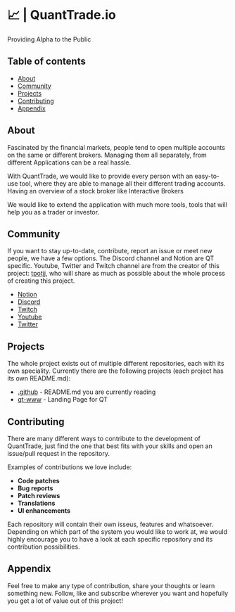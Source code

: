 # 📈 | QuantTrade.io

Providing Alpha to the Public

## Table of contents

- [About](#about)
- [Community](#community)
- [Projects](#projects)
- [Contributing](#contributing)
- [Appendix](#appendix)

## About
Fascinated by the financial markets, people tend to open multiple accounts on the same or different brokers. 
Managing them all separately, from different Applications can be a real hassle.

With QuantTrade, we would like to provide every person with an easy-to-use tool, where they are able to manage all their different trading accounts. 
Having an overview of a stock broker like Interactive Brokers

We would like to extend the application with much more tools, tools that will help you as a trader or investor.

## Community
If you want to stay up-to-date, contribute, report an issue or meet new people, we have a few options.
The Discord channel and Notion are QT specific.
Youtube, Twitter and Twitch channel are from the creator of this project: [tpotjj](https://github.com/tpotjj), who will share as much as possible about the whole process of creating this project.
* [Notion](https://painted-agenda-a1c.notion.site/MVP-1-92144ca0ef2a456d952cc618bfea0a0f)
* [Discord](https://discord.gg/ScBc9ee3mx)
* [Twitch](https://www.twitch.tv/tpotjj)
* [Youtube](https://www.youtube.com/channel/UCSBbWhPHNiIs8VgLzW3s-Bg)
* [Twitter](https://twitter.com/tpotjj)

## Projects
The whole project exists out of multiple different repositories, each with its own speciality.
Currently there are the following projects (each project has its own README.md):
* [.github](https://github.com/QuantTrade-io/.github) - README.md you are currently reading 
* [qt-www](https://github.com/QuantTrade-io/qt-www) - Landing Page for QT


## Contributing
There are many different ways to contribute to the development of QuantTrade, just find the one that best fits with your skills and open an issue/pull request in the repository.

Examples of contributions we love include:

- **Code patches**
- **Bug reports**
- **Patch reviews**
- **Translations**
- **UI enhancements**

Each repository will contain their own isseus, features and whatsoever. Depending on which part of the system you would like to work at,
we would highly encourage you to have a look at each specific repository and its contribution possibilities.

## Appendix
Feel free to make any type of contribution, share your thoughts or learn something new.
Follow, like and subscribe wherever you want and hopefully you get a lot of value out of this project!

